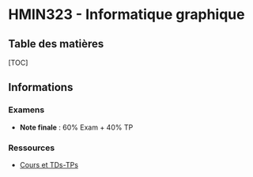 # HMIN323 - Informatique graphique

## Table des matières

[TOC]

## Informations

### Examens

- **Note finale** : 60% Exam + 40% TP

### Ressources

- [Cours et TDs-TPs](http://www.lirmm.fr/~ferber/societes_virtuelles/index.html)
